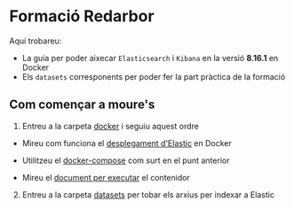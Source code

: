 # Formació Redarbor

Aquí trobareu:

- La guia per poder aixecar `Elasticsearch` i `Kibana` en la versió **8.16.1** en Docker
- Els `datasets` corresponents per poder fer la part pràctica de la formació

## Com començar a moure's

1) Entreu a la carpeta [docker](/docker/) i seguiu aquest ordre

  - Mireu com funciona el [desplegament d'Elastic](/docker/desplegament_docker.md) en Docker

  - Utilitzeu el [docker-compose](/docker/docker-compose.yml) com surt en el punt anterior
  
  - Mireu el [document per executar](/docker/indicacions_docker.sh) el contenidor

2) Entreu a la carpeta [datasets](/datasets/) per tobar els arxius per indexar a Elastic
